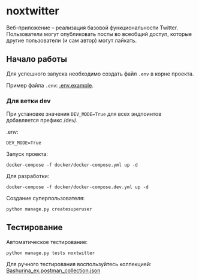 # noxtwitter

Веб-приложение – реализация базовой функциональности Twitter.
Пользователи могут опубликовать посты во всеобщий доступ, которые другие пользователи (и сам автор) могут лайкать.

## Начало работы

Для успешного запуска необходимо создать файл `.env` в корне проекта.

Пример файла `.env`: [.env.example](docker/.env.example).

### Для ветки dev

При установке значения `DEV_MODE=True` для всех эндпоинтов добавляется префикс /dev/.

.env:
```
DEV_MODE=True
```

Запуск проекта:

```shell
docker-compose -f docker/docker-compose.yml up -d
```

Для разработки:

```shell
docker-compose -f docker/docker-compose.dev.yml up -d
```

Создание суперпользователя:

```shell
python manage.py createsuperuser
```

##  Тестирование

Автоматическое тестирование:

```shell
python manage.py tests noxtwitter
```

Для ручного тестирования воспользуйтесь коллекцией: [Bashurina_ex.postman_collection.json](Bashurina_ex.postman_collection.json)

